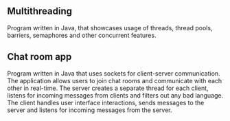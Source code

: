 ## Multithreading

Program written in Java, that showcases usage of threads, thread pools, barriers, semaphores and other concurrent features.

## Chat room app

Program written in Java that uses sockets for client-server communication. The application allows users to join chat rooms and communicate with each other in real-time. 
The server creates a separate thread for each client, listens for incoming messages from clients and filters out any bad language. The client handles user interface interactions, sends messages to the server and listens for incoming messages from the server.
